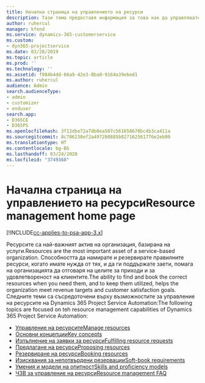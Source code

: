 ```yaml
---
title: Начална страница на управлението на ресурси
description: Тази тема предоставя информация за това как да управлявате ресурсите.
author: ruhercul
manager: kfend
ms.service: dynamics-365-customerservice
ms.custom:
- dyn365-projectservice
ms.date: 03/28/2019
ms.topic: article
ms.prod: ''
ms.technology: ''
ms.assetid: f984b4dd-66a9-42e3-8ba0-9164a39ebed1
ms.author: ruhercul
audience: Admin
search.audienceType:
- admin
- customizer
- enduser
search.app:
- D365CE
- D365PS
ms.openlocfilehash: 3f12dbe72a7db0ea507c561658670bc4b3ca411a
ms.sourcegitcommit: 8c786230ef2a497280885b827162561776e2eb00
ms.translationtype: HT
ms.contentlocale: bg-BG
ms.lasthandoff: 03/24/2020
ms.locfileid: "3749368"
---
```

# <a name="resource-management-home-page"></a><span data-ttu-id="f3b1c-103">Начална страница на управлението на ресурси</span><span class="sxs-lookup"><span data-stu-id="f3b1c-103">Resource management home page</span></span>

[!INCLUDE[cc-applies-to-psa-app-3.x](../includes/cc-applies-to-psa-app-3x.md)]

<span data-ttu-id="f3b1c-104">Ресурсите са най-важният актив на организация, базирана на услуги.</span><span class="sxs-lookup"><span data-stu-id="f3b1c-104">Resources are the most important asset of a service-based organization.</span></span> <span data-ttu-id="f3b1c-105">Способността да намирате и резервирате правилните ресурси, когато имате нужда от тях, и да ги поддържате заети, помага на организацията да отговаря на целите за приходи и за удовлетвореност на клиентите.</span><span class="sxs-lookup"><span data-stu-id="f3b1c-105">The ability to find and book the correct resources when you need them, and to keep them utilized, helps the organization meet revenue targets and customer satisfaction goals.</span></span> <span data-ttu-id="f3b1c-106">Следните теми са съсредоточени върху възможностите за управление на ресурсите на Dynamics 365 Project Service Automation:</span><span class="sxs-lookup"><span data-stu-id="f3b1c-106">The following topics are focused on teh resource management capabilities of Dynamics 365 Project Service Automation:</span></span>

- [<span data-ttu-id="f3b1c-107">Управление на ресурсите</span><span class="sxs-lookup"><span data-stu-id="f3b1c-107">Manage resources</span></span>](manage-resources.md)
- [<span data-ttu-id="f3b1c-108">Основни концепции</span><span class="sxs-lookup"><span data-stu-id="f3b1c-108">Key concepts</span></span>](reports-key-concepts.md)
- [<span data-ttu-id="f3b1c-109">Изпълнение на заявки за ресурси</span><span class="sxs-lookup"><span data-stu-id="f3b1c-109">Fulfilling resource requests</span></span>](resource-management-fulfill-requests.md)
- [<span data-ttu-id="f3b1c-110">Предлагане на ресурси</span><span class="sxs-lookup"><span data-stu-id="f3b1c-110">Proposing resources</span></span>](resource-management-propose-resources.md)
- [<span data-ttu-id="f3b1c-111">Резервиране на ресурси</span><span class="sxs-lookup"><span data-stu-id="f3b1c-111">Booking resources</span></span>](resource-management-book-resources-scheduleboard.md)
- [<span data-ttu-id="f3b1c-112">Изисквания за непотвърдени резервации</span><span class="sxs-lookup"><span data-stu-id="f3b1c-112">Soft-book requirements</span></span>](resource-management-softbook-requirements.md)
- [<span data-ttu-id="f3b1c-113">Умения и модели на опитност</span><span class="sxs-lookup"><span data-stu-id="f3b1c-113">Skills and proficiency models</span></span>](resource-management-skills-proficiency.md)
- [<span data-ttu-id="f3b1c-114">ЧЗВ за управление на ресурси</span><span class="sxs-lookup"><span data-stu-id="f3b1c-114">Resource management FAQ</span></span>](resource-management-faq.md)
